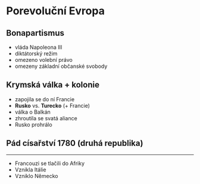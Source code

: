 # Porevoluční Evropa

## Bonapartismus

- vláda Napoleona III
- diktátorský režim
- omezeno volební právo
- omezeny základní občanské svobody

## Krymská válka + kolonie

- zapojila se do ní Francie
- **Rusko** vs. **Turecko** (+ Francie)
- válka o Balkán
- zhroutila se svatá aliance
- Rusko prohrálo

## Pád císařství 1780 (druhá republika)





---

- Francouzi se tlačili do Afriky
- Vznikla Itálie
- Vzniklo Německo

